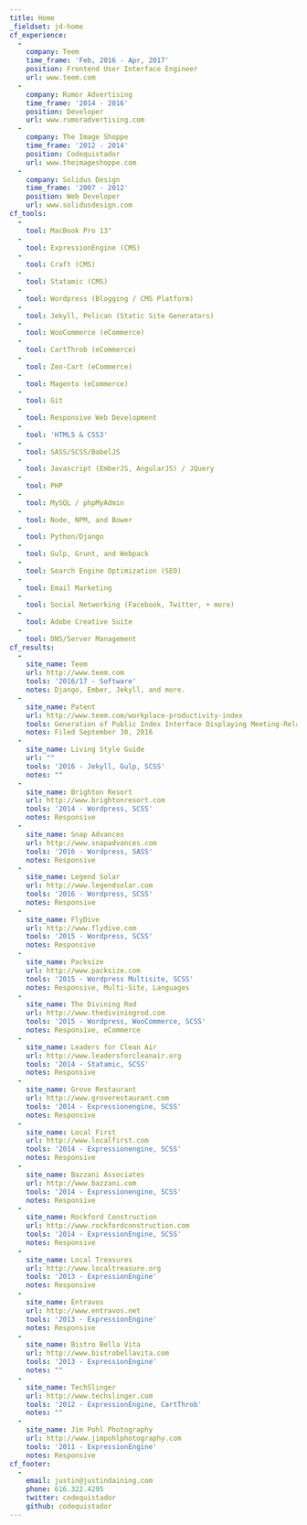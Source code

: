 ```yaml
---
title: Home
_fieldset: jd-home
cf_experience:
  - 
    company: Teem
    time_frame: 'Feb, 2016 - Apr, 2017'
    position: Frontend User Interface Engineer
    url: www.teem.com
  - 
    company: Rumor Advertising
    time_frame: '2014 - 2016'
    position: Developer
    url: www.rumoradvertising.com
  - 
    company: The Image Shoppe
    time_frame: '2012 - 2014'
    position: Codequistador
    url: www.theimageshoppe.com
  - 
    company: Solidus Design
    time_frame: '2007 - 2012'
    position: Web Developer
    url: www.solidusdesign.com
cf_tools:
  - 
    tool: MacBook Pro 13"
  - 
    tool: ExpressionEngine (CMS)
  - 
    tool: Craft (CMS)
  - 
    tool: Statamic (CMS)
  - 
    tool: Wordpress (Blogging / CMS Platform)
  - 
    tool: Jekyll, Pelican (Static Site Generators)
  - 
    tool: WooCommerce (eCommerce)
  - 
    tool: CartThrob (eCommerce)
  - 
    tool: Zen-Cart (eCommerce)
  - 
    tool: Magento (eCommerce)
  - 
    tool: Git
  - 
    tool: Responsive Web Development
  - 
    tool: 'HTML5 & CSS3'
  - 
    tool: SASS/SCSS/BabelJS
  - 
    tool: Javascript (EmberJS, AngularJS) / JQuery
  - 
    tool: PHP
  - 
    tool: MySQL / phpMyAdmin
  - 
    tool: Node, NPM, and Bower
  - 
    tool: Python/Django
  - 
    tool: Gulp, Grunt, and Webpack
  - 
    tool: Search Engine Optimization (SEO)
  - 
    tool: Email Marketing
  - 
    tool: Social Networking (Facebook, Twitter, + more)
  - 
    tool: Adobe Creative Suite
  - 
    tool: DNS/Server Management
cf_results:
  - 
    site_name: Teem
    url: http://www.teem.com
    tools: '2016/17 - Software'
    notes: Django, Ember, Jekyll, and more.
  - 
    site_name: Patent
    url: http://www.teem.com/workplace-productivity-index
    tools: Generation of Public Index Interface Displaying Meeting-Related Insights
    notes: Filed September 30, 2016
  - 
    site_name: Living Style Guide
    url: ""
    tools: '2016 - Jekyll, Gulp, SCSS'
    notes: ""
  - 
    site_name: Brighton Resort
    url: http://www.brightonresort.com
    tools: '2014 - Wordpress, SCSS'
    notes: Responsive
  - 
    site_name: Snap Advances
    url: http://www.snapadvances.com
    tools: '2016 - Wordpress, SASS'
    notes: Responsive
  - 
    site_name: Legend Solar
    url: http://www.legendsolar.com
    tools: '2016 - Wordpress, SCSS'
    notes: Responsive
  - 
    site_name: FlyDive
    url: http://www.flydive.com
    tools: '2015 - Wordpress, SCSS'
    notes: Responsive
  - 
    site_name: Packsize
    url: http://www.packsize.com
    tools: '2015 - Wordpress Multisite, SCSS'
    notes: Responsive, Multi-Site, Languages
  - 
    site_name: The Divining Rod
    url: http://www.thediviningrod.com
    tools: '2015 - Wordpress, WooCommerce, SCSS'
    notes: Responsive, eCommerce
  - 
    site_name: Leaders for Clean Air
    url: http://www.leadersforcleanair.org
    tools: '2014 - Statamic, SCSS'
    notes: Responsive
  - 
    site_name: Grove Restaurant
    url: http://www.groverestaurant.com
    tools: '2014 - Expressionengine, SCSS'
    notes: Responsive
  - 
    site_name: Local First
    url: http://www.localfirst.com
    tools: '2014 - Expressionengine, SCSS'
    notes: Responsive
  - 
    site_name: Bazzani Associates
    url: http://www.bazzani.com
    tools: '2014 - Expressionengine, SCSS'
    notes: Responsive
  - 
    site_name: Rockford Construction
    url: http://www.rockfordconstruction.com
    tools: '2014 - ExpressionEngine, SCSS'
    notes: Responsive
  - 
    site_name: Local Treasures
    url: http://www.localtreasure.org
    tools: '2013 - ExpressionEngine'
    notes: Responsive
  - 
    site_name: Entravos
    url: http://www.entravos.net
    tools: '2013 - ExpressionEngine'
    notes: Responsive
  - 
    site_name: Bistro Bella Vita
    url: http://www.bistrobellavita.com
    tools: '2013 - ExpressionEngine'
    notes: ""
  - 
    site_name: TechSlinger
    url: http://www.techslinger.com
    tools: '2012 - ExpressionEngine, CartThrob'
    notes: ""
  - 
    site_name: Jim Pohl Photography
    url: http://www.jimpohlphotography.com
    tools: '2011 - ExpressionEngine'
    notes: Responsive
cf_footer:
  - 
    email: justin@justindaining.com
    phone: 616.322.4295
    twitter: codequistador
    github: codequistador
---
```





























